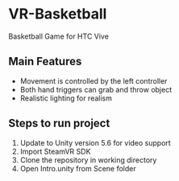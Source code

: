 # VR-Basketball
Basketball Game for HTC Vive

## Main Features
* Movement is controlled by the left controller
* Both hand triggers can grab and throw object
* Realistic lighting for realism

## Steps to run project
1. Update to Unity version 5.6 for video support
2. Import SteamVR SDK
3. Clone the repository in working directory
4. Open Intro.unity from Scene folder